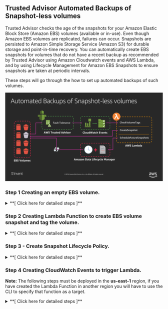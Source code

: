 ## Trusted Advisor Automated Backups of Snapshot-less volumes

Trusted Advisor checks the age of the snapshots for your Amazon Elastic Block Store (Amazon EBS) volumes (available or in-use). Even though Amazon EBS volumes are replicated, failures can occur. Snapshots are persisted to Amazon Simple Storage Service (Amazon S3) for durable storage and point-in-time recovery. You can automatically create EBS snapshots for volumes that do not have a recent backup as recommended by Trusted Advisor using Amazon Cloudwatch events and AWS Lambda, and by using Lifecycle Management for Amazon EBS Snapshots to ensure snapshots are taken at periodic intervals. 

These steps will go through the how to set up automated backups of such volumes.

![alt txt](images/diagram.png)


### Step 1 Creating an empty EBS volume.
<details>
<summary>**[ Click here for detailed steps ]**</summary><p>

1. From AWS console, click on Services and type in EC2 in the search bar and press enter. ![alt txt](images/step_ec2_console.png)
2. Click on **Volumes** on the left menu under Elastic Block Store.
3. Click on **Create Volume**.
4. Click on **Add Tag**, enter the key/value 'ta-ebs' : 'true' . ![alt txt](images/step_create_tag.png)
5. You can keep all the other default values.
6. Click on **Create Volume**, write down the newly created volume id.

</p></details>

### Step 2 Creating Lambda Function to create EBS volume snapshot and tag the volume.

<details>
<summary>**[ Click here for detailed steps ]**</summary><p>

1. From AWS console, click on Services and type in Lambda in the search bar and press enter. ![alt txt](images/step_lambda.png)
2. Click on **Create Function** 
3. Type in your function name. **Example:** *ta-ebs-snapshot*
4. Set Runtime to **Python3.6**
5. Select Create custom role, on the newly opened page input a **Role Name**. **Example:** *ta-ebs-role* 
6. On the newly opened page, click on **View Policy Document** and then **Edit**
7. Copy and paste below IAM Role and click **Allow**

IAM Role

```
{
    "Version": "2012-10-17",
    "Statement": [
        {
            "Sid": "Stmt1477516473539",
            "Action": [
                "logs:CreateLogGroup",
                "logs:CreateLogStream",
                "logs:PutLogEvents"
            ],
            "Effect": "Allow",
            "Resource": "arn:aws:logs:*:*:*"
        },
        {
            "Sid": "Stmt1477680111144",
            "Action": [
                "ec2:CreateSnapshot",
                "ec2:DescribeTags",
                "ec2:CreateTags"
            ],
            "Effect": "Allow",
            "Resource": "*"
        }
    ]
}
```

8. Click on **Create Function**.
9. Copy Paste below Lambda Function Code and click **Save**

Lambda Function Code

```
import json
import boto3


def create_snapshot(volume_id, region):
    ec2 = boto3.client('ec2', region_name=region)
    # the function will only consider volumes with the tag 'ta-ebs'
    allowed_tag = 'ta-ebs'
    
    describe_tags_params = [
        {
            'Name' : 'resource-id',
            'Values': [volume_id],
        },
        {
            'Name': 'key',
            'Values': [allowed_tag]
        }
    ]
    
    # we check if the volume has the tag 'ta-ebs'
    print ('Checking tags for volume: %s' % volume_id)
    describe_response = ec2.describe_tags(Filters=describe_tags_params)
    print (describe_response)
    
    if len(describe_response['Tags']) >0:
    
        snapshot_description = 'Automated Snapshot by TA automation for volume %s' % volume_id
        response = ec2.create_snapshot(Description=snapshot_description, VolumeId=volume_id )
        print (response)
        
        # tag the volume with the tag used by Data Lifecycle Manager
        resources=[
            volume_id
        ]
    
        tags = [
            {
                'Key': 'ta-snapshot',
                'Value': 'true'
            }
        ]
    
        response = ec2.create_tags(Resources=resources, Tags=tags)
        print (response)
        
        print ('Snapshot initiated and volume tagged for snapshot lifecycle management')
    else:
        print ('Volume %s in region %s did not match tag, skipping.' % (volume_id, region))
    
def lambda_handler(event, context):
    
    print(json.dumps(event))
    
    check_name = event['detail']['check-name'];
    region = event['detail']["check-item-detail"]["Region"];
    volume_id = event['detail']['check-item-detail']['Volume ID']
    
    ta_success_msg = 'Successfully got details from Trusted Advisor check, %s and executed automated action.' % check_name
    print (ta_success_msg)
    create_snapshot(volume_id, region)
    
    return None
```

7. You can test the lambda function with this payload to see if it triggers the automation document

```
{
  "detail": {
    "check-name": "Amazon EBS Snapshots",
    "check-item-detail": {
      "Volume ID": "<replace with your Volume ID>",
      "Region": "<replace with the Volume's region (e.g. us-east-1)"
    }
  }
}
```


</p></details>

### Step 3 - Create Snapshot Lifecycle Policy.

<details>
<summary>**[ Click here for detailed steps ]**</summary><p>

1. From AWS console, click on Services and type in EC2 in the search bar and press enter. ![alt txt](images/step_ec2_console.png)
2. Click on **Lifecyle Manager** on the left menu under Elastic Block Store.
3. Click on **Create Snapshot Lifecycle Policy**.
4. In the **Description** field enter the value 'TA snapshot lifecycle'.
5. In the **Target volumes with tags** field enter the value 'ta-snapshot : true' ![alt txt](images/step_lifecycle.png)
6. In the **Retention rule** field enter the value '3', this will retain up to three snapshots for the volume.
7. Adjust the other values **Create snapshots every**, 
**Snapshot creation start time**, **Tag created snapshots** as desired.
8. Click on **Create Policy**.

</p></details>


### Step 4 Creating CloudWatch Events to trigger Lambda.
**Note:** The following steps must be deployed in the **us-east-1** region, if you have created the Lambda Function in another region you will have to use the CLI to specify that function as a target.
<details>
<summary>**[ Click here for detailed steps ]**</summary><p>

1. From AWS console, click on Services and type in CloudWatch in the search bar and press enter. ![alt txt](images/step_cloudwatch.png)
2. Click on **Rules** under Events on the left side of the menu screen.
3. Click **Create Rule**
4. Click **Edit** on the event source pattern and copy and paste the event pattern below.

```
{
  "source": [
    "aws.trustedadvisor"
  ],
  "detail-type": [
    "Trusted Advisor Check Item Refresh Notification"
  ],
  "detail": {
    "status": [
      "ERROR"
    ],
    "check-name": [
      "Amazon EBS Snapshots"
    ]
  }
}
```

5. Click **Add target** 
6. Select Function you created on step 1.
7. Keep everything else default.
8. Click **Configure Details**.
9. Input a **Name** for the rule. **Example**: *ta-ebs-rule*.
10. Click **Create Rule**.

**Mock Events**

Trusted Advisor might not detect immediately an EBS volume lacking a snapshot. For the purpose of this event you can trigger a mock event by creating this rule below, follow the same step above but change the Event Pattern to this:

```
{
  "source": [
    "awsmock.trustedadvisor"
  ],
  "detail-type": [
    "Trusted Advisor Check Item Refresh Notification"
  ],
  "detail": {
    "status": [
      "ERROR"
    ],
    "check-name": [
      "Amazon EBS Snapshots"
    ]
  }
}
```

To trigger mock event run below command. ( Require AWS CLI )

`aws events put-events --entries file://mockpayload.json`

**mockpayload.josn**

```
[
  {
    "DetailType": "Trusted Advisor Check Item Refresh Notification",
    "Source": "awsmock.trustedadvisor",
    "Time": "2018-11-05T14:46:52Z",
    "Resources": [],
    "Detail": "{ \"check-name\": \"Amazon EBS Snapshots\", \"check-item-detail\": { \"Status\": \"Red\", \"Volume Attachment\": \"\", \"Volume ID\": \"<REPLACE VOLUME ID>\", \"Snapshot Name\": null, \"Region\": \"<REPLACE REGION>\", \"Snapshot ID\": null, \"Volume Name\": null, \"Snapshot Age\": null, \"Reason\": \"No snapshot\" }, \"status\": \"ERROR\", \"resource_id\": \"arn:aws:ec2:<REPLACE REGION>:<REPLACE ACCOUNT ID>:volume/<REPLACE VOLUME ID>\", \"uuid\": \"e880a3df-b2ca-47c3-8e10-1b5c445b0620\" }"
 }
]

```
Adjust the time, volume id, region and account.

</p></details>

